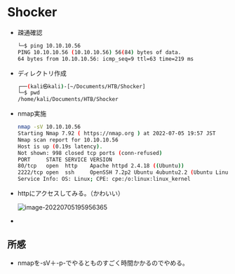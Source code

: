 # Shocker

* 疎通確認

  ```bash
  └─$ ping 10.10.10.56
  PING 10.10.10.56 (10.10.10.56) 56(84) bytes of data.
  64 bytes from 10.10.10.56: icmp_seq=9 ttl=63 time=219 ms
  ```

* ディレクトリ作成

  ```bash
  ┌──(kali㉿kali)-[~/Documents/HTB/Shocker]
  └─$ pwd                                                            
  /home/kali/Documents/HTB/Shocker
  ```

* nmap実施

  ```bash
  nmap -sV 10.10.10.56                                       
  Starting Nmap 7.92 ( https://nmap.org ) at 2022-07-05 19:57 JST
  Nmap scan report for 10.10.10.56
  Host is up (0.19s latency).
  Not shown: 998 closed tcp ports (conn-refused)
  PORT     STATE SERVICE VERSION
  80/tcp   open  http    Apache httpd 2.4.18 ((Ubuntu))
  2222/tcp open  ssh     OpenSSH 7.2p2 Ubuntu 4ubuntu2.2 (Ubuntu Linux; protocol 2.0)
  Service Info: OS: Linux; CPE: cpe:/o:linux:linux_kernel
  
  ```

* httpにアクセスしてみる。（かわいい）

  ![image-20220705195956365](C:\Users\nflabs-03\Documents\git\TIL\TIL\HackTheBox\img\image-20220705195956365.png)

* 

## 所感

* nmapを-sV＋-p-でやるとものすごく時間かかるのでやめる。